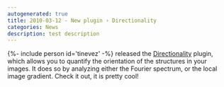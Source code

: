 ```yaml
---
autogenerated: true
title: 2010-03-12 - New plugin › Directionality
categories: News
description: test description
---
```


{%- include person id='tinevez' -%} released the [Directionality](/plugins/directionality) plugin, which allows you to quantify the orientation of the structures in your images. It does so by analyzing either the Fourier spectrum, or the local image gradient. Check it out, it is pretty cool!


